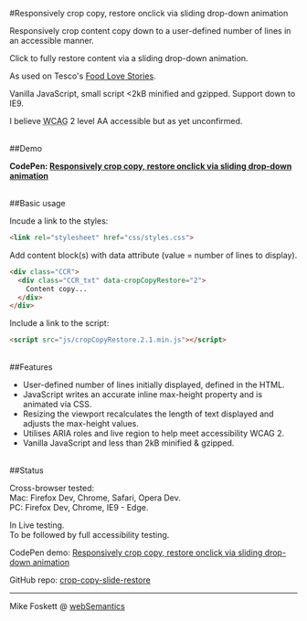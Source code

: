 #Responsively crop copy, restore onclick via sliding drop-down animation


Responsively crop content copy down to a user-defined number of lines in an accessible manner.

Click to fully restore content via a sliding drop-down animation.

As used on Tesco's <a href="http://www.tesco.com/food-love-stories/">Food Love Stories</a>.

Vanilla JavaScript, small script <2kB minified and gzipped. Support down to IE9.

I believe <abbr title="Web Content Accessibility Guidelines">WCAG</abbr> 2 level AA accessible but as yet unconfirmed.


<br>
##Demo

<strong>CodePen: <a href="http://codepen.io/2kool2/pen/PWmzMa">Responsively crop copy, restore onclick via sliding drop-down animation</a></strong>

<br>
##Basic usage

Incude a link to the styles:

```html
<link rel="stylesheet" href="css/styles.css">
```

Add content block(s) with data attribute (value = number of lines to display).

```html
<div class="CCR">
  <div class="CCR_txt" data-cropCopyRestore="2">
    Content copy...
  </div>
</div>
```

Include a link to the script:

```html
<script src="js/cropCopyRestore.2.1.min.js"></script>
```

<br>
##Features

* User-defined number of lines initially displayed, defined in the HTML.
* JavaScript writes an accurate inline max-height property and is animated via CSS.
* Resizing the viewport recalculates the length of text displayed and adjusts the max-height values.
* Utilises ARIA roles and live region to help meet accessibility WCAG 2.
* Vanilla JavaScript and less than 2kB minified &amp; gzipped.


<br>
##Status

Cross-browser tested:<br>
  Mac: Firefox Dev, Chrome, Safari, Opera Dev.<br>
  PC: Firefox Dev, Chrome, IE9 - Edge.

In Live testing.<br>To be followed by full accessibility testing.

CodePen demo: <a href="https://codepen.io/2kool2/pen/PWmzMa">Responsively crop copy, restore onclick via sliding drop-down animation</a>

GitHub repo: <a href="https://github.com/2kool2/crop-copy-slide-restore">crop-copy-slide-restore</a>


<hr>
Mike Foskett @ <a href="https://websemantics.uk/">webSemantics</a>
